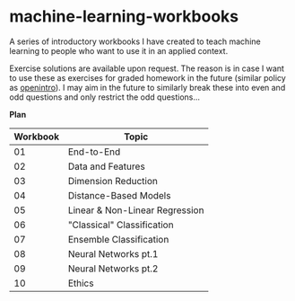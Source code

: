 # machine-learning-workbooks
 
A series of introductory workbooks I have created to teach machine learning to people who want to use it in an applied context.

Exercise solutions are available upon request. The reason is in case I want to use these as exercises for graded homework in the future (similar policy as [openintro](https://www.openintro.org/blog/article/2021-02-15-why-dont-we-release-all-exercise-solutions/)). I may aim in the future to similarly break these into even and odd questions and only restrict the odd questions...

__Plan__

| Workbook | Topic                     | 
|-----|--------------------------------|
|  01 | End-to-End                     |
|  02 | Data and Features              |
|  03 | Dimension Reduction            |
|  04 | Distance-Based Models          |
|  05 | Linear & Non-Linear Regression |
|  06 | "Classical" Classification     |
|  07 | Ensemble Classification        |
|  08 | Neural Networks pt.1           |
|  09 | Neural Networks pt.2           |
|  10 | Ethics                         |